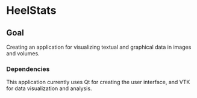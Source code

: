 # HeelStats
## Goal
Creating an application for visualizing textual and graphical data in images and volumes.
### Dependencies
This application currently uses Qt for creating the user interface, and VTK for data visualization and analysis.
